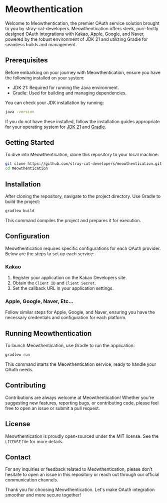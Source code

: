 # Meowthentication

Welcome to Meowthentication, the premier OAuth service solution brought to you by stray-cat-developers. Meowthentication offers sleek, purr-fectly designed OAuth integrations with Kakao, Apple, Google, and Naver, powered by the robust environment of JDK 21 and utilizing Gradle for seamless builds and management.

## Prerequisites

Before embarking on your journey with Meowthentication, ensure you have the following installed on your system:

- JDK 21: Required for running the Java environment.
- Gradle: Used for building and managing dependencies.

You can check your JDK installation by running:

```bash
java -version
```

If you do not have these installed, follow the installation guides appropriate for your operating system for [JDK 21](https://jdk.java.net/21/) and [Gradle](https://gradle.org/install/).

## Getting Started

To dive into Meowthentication, clone this repository to your local machine:

```bash
git clone https://github.com/stray-cat-developers/meowthentication.git
cd Meowthentication
```

## Installation

After cloning the repository, navigate to the project directory. Use Gradle to build the project:

```bash
gradlew build
```

This command compiles the project and prepares it for execution.

## Configuration

Meowthentication requires specific configurations for each OAuth provider. Below are the steps to set up each service:

### Kakao

1. Register your application on the Kakao Developers site.
2. Obtain the `Client ID` and `Client Secret`.
3. Set the callback URL in your application settings.

### Apple, Google, Naver, Etc...

Follow similar steps for Apple, Google, and Naver, ensuring you have the necessary credentials and configuration for each platform.

## Running Meowthentication

To launch Meowthentication, use Gradle to run the application:

```bash
gradlew run
```

This command starts the Meowthentication service, ready to handle your OAuth needs.

## Contributing

Contributions are always welcome at Meowthentication! Whether you're suggesting new features, reporting bugs, or contributing code, please feel free to open an issue or submit a pull request.

## License

Meowthentication is proudly open-sourced under the MIT license. See the `LICENSE` file for more details.

## Contact

For any inquiries or feedback related to Meowthentication, please don't hesitate to open an issue in this repository or reach out through our official communication channels.

Thank you for choosing Meowthentication. Let's make OAuth integration smoother and more secure together!